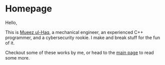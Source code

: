 # Homepage

Hello,

This is [Mueez ul-Haq](https://minerva-007.github.io/about), a mechanical engineer, an experienced C++ programmer, and a cybersecurity rookie. I make and break stuff for the fun of it.

Checkout some of these works by me, or head to the [main page](https://minerva-007.github.io/posts) to read some more.


